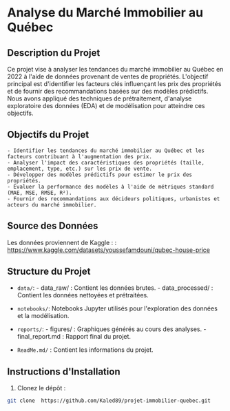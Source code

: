 # Analyse du Marché Immobilier au Québec

## Description du Projet

Ce projet vise à analyser les tendances du marché immobilier au Québec en 2022 à l'aide de données provenant de ventes de propriétés. L'objectif principal est d'identifier les facteurs clés influençant les prix des propriétés et de fournir des recommandations basées sur des modèles prédictifs. Nous avons appliqué des techniques de prétraitement, d'analyse exploratoire des données (EDA) et de modélisation pour atteindre ces objectifs.

## Objectifs du Projet

    - Identifier les tendances du marché immobilier au Québec et les facteurs contribuant à l'augmentation des prix.
    - Analyser l'impact des caractéristiques des propriétés (taille, emplacement, type, etc.) sur les prix de vente.
    - Développer des modèles prédictifs pour estimer le prix des propriétés.
    - Évaluer la performance des modèles à l'aide de métriques standard (MAE, MSE, RMSE, R²).
    - Fournir des recommandations aux décideurs politiques, urbanistes et acteurs du marché immobilier.

## Source des Données

Les données proviennent de Kaggle : : https://www.kaggle.com/datasets/youssefamdouni/qubec-house-price

## Structure du Projet

 - `data/`:
            - data_raw/ : Contient les données brutes.
            - data_processed/ : Contient les données nettoyées et prétraitées.
   
 - `notebooks/`: Notebooks Jupyter utilisés pour l'exploration des données et la modélisation.
   
 - `reports/`:
        - figures/ : Graphiques générés au cours des analyses.
        - final_report.md : Rapport final du projet.
   
 - `ReadMe.md/` : Contient les informations du projet.


## Instructions d'Installation

1.  Clonez le dépôt :
   ```sh
   git clone  https://github.com/Kaled89/projet-immobilier-quebec.git

